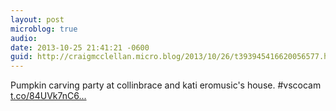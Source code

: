 ```yaml
---
layout: post
microblog: true
audio: 
date: 2013-10-25 21:41:21 -0600
guid: http://craigmcclellan.micro.blog/2013/10/26/t393945416620056577.html
---
```

Pumpkin carving party at collinbrace and kati eromusic's house.  #vscocam [t.co/84UVk7nC6...](http://t.co/84UVk7nC6F)

